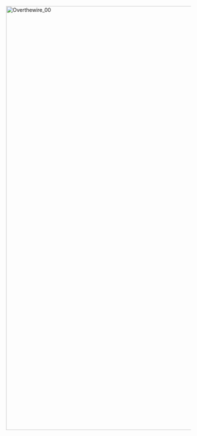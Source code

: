 
<img width="1156" alt="Overthewire_00" src="https://user-images.githubusercontent.com/99587532/214149646-c5cedc9b-bdc0-439f-96b5-45793720ced3.png">
